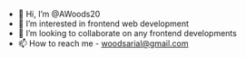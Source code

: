 - 👋 Hi, I’m @AWoods20
- 👀 I’m interested in frontend web development
- 💞️ I’m looking to collaborate on any frontend developments
- 📫 How to reach me - woodsarial@gmail.com

<!---
AWoods20/AWoods20 is a ✨ special ✨ repository because its `README.md` (this file) appears on your GitHub profile.
You can click the Preview link to take a look at your changes.
--->
